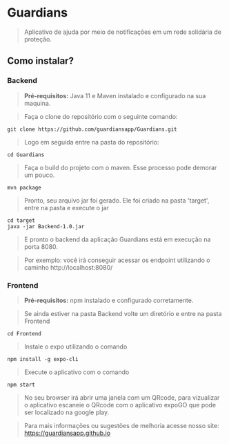 # Guardians

> Aplicativo de ajuda por meio de notificações em um rede solidária de proteção.

## Como instalar?

### Backend

> **Pré-requisitos:**
Java 11 e Maven instalado e configurado na sua maquina.

> Faça o clone do repositório com o seguinte comando:

~~~console
git clone https://github.com/guardiansapp/Guardians.git
~~~

> Logo em seguida entre na pasta do repositório:

~~~console
cd Guardians
~~~

> Faça o build do projeto com o maven. Esse processo pode demorar um pouco.

~~~console
mvn package
~~~

> Pronto, seu arquivo jar foi gerado. Ele foi criado na pasta 'target', entre na pasta e execute o jar

~~~console
cd target
java -jar Backend-1.0.jar
~~~

> E pronto o backend da aplicação Guardians está em execução na porta 8080.

> Por exemplo: você irá conseguir acessar os endpoint utilizando o caminho http://localhost:8080/

### Frontend

> **Pré-requisitos:**
npm instalado e configurado corretamente.

> Se ainda estiver na pasta Backend volte um diretório e entre na pasta Frontend

~~~console
cd Frontend
~~~

> Instale o expo utilizando o comando 
~~~console
npm install -g expo-cli
~~~

> Execute o aplicativo com o comando 

~~~console
npm start
~~~

> No seu browser irá abrir uma janela com um QRcode, para vizualizar o aplicativo escaneie o QRcode com o aplicativo expoGO que pode ser localizado na google play.

> Para mais informações ou sugestões de melhoria acesse nosso site: https://guardiansapp.github.io
